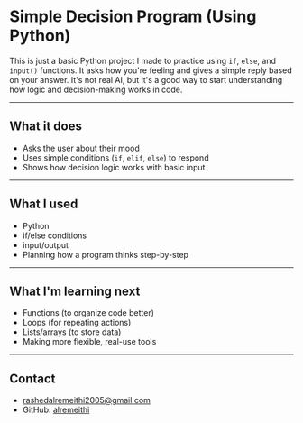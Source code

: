 # Simple Decision Program (Using Python)

This is just a basic Python project I made to practice using `if`, `else`, and `input()` functions. 
It asks how you're feeling and gives a simple reply based on your answer. It's not real AI,
but it's a good way to start understanding how logic and decision-making works in code.

---

## What it does

- Asks the user about their mood  
- Uses simple conditions (`if`, `elif`, `else`) to respond  
- Shows how decision logic works with basic input

---

## What I used

- Python
- if/else conditions
- input/output
- Planning how a program thinks step-by-step

---

## What I'm learning next

- Functions (to organize code better)
- Loops (for repeating actions)
- Lists/arrays (to store data)
- Making more flexible, real-use tools

---

## Contact

- rashedalremeithi2005@gmail.com
- GitHub: [alremeithi](https://github.com/alremeithi)
